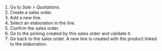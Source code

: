 1.  Go to *Sale \> Quotations*.
2.  Create a sales order.
3.  Add a new line.
4.  Select an elaboration in the line.
5.  Confirm the sales order.
6.  Go to the picking created by this sales order and validate it.
7.  Go back to the sales order. A new line is created with the product
    linked to the elaboration.
